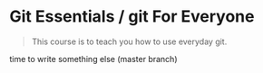 # Git Essentials / git For Everyone

> This course is to teach you how to use everyday git.

time to write something else (master branch)
